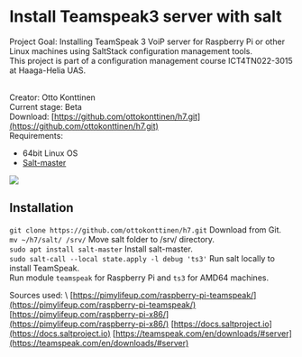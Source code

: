 # Install Teamspeak3 server with salt 
Project Goal: Installing TeamSpeak 3 VoiP server for Raspberry Pi or other Linux machines using SaltStack configuration management tools. \
This project is part of a configuration management course ICT4TN022-3015 at Haaga-Helia UAS. 

\
Creator: Otto Konttinen \
Current stage: Beta \
Download: [https://github.com/ottokonttinen/h7.git](https://github.com/ottokonttinen/h7.git) \
Requirements: 
+  64bit Linux OS
+  [Salt-master](https://repo.saltproject.io/) 

![](https://ottokonttinen.files.wordpress.com/2022/05/nayttokuva-2022-05-17-033248.png) 

## Installation
`git clone https://github.com/ottokonttinen/h7.git` Download from Git. \
`mv ~/h7/salt/ /srv/` Move salt folder to /srv/ directory. \
`sudo apt install salt-master` Install salt-master. \
`sudo salt-call --local state.apply -l debug 'ts3'` Run salt locally to install TeamSpeak. \
Run module `teamspeak` for Raspberry Pi and `ts3` for AMD64 machines.

Sources used: \ 
[https://pimylifeup.com/raspberry-pi-teamspeak/](https://pimylifeup.com/raspberry-pi-teamspeak/)
[https://pimylifeup.com/raspberry-pi-x86/](https://pimylifeup.com/raspberry-pi-x86/)
[https://docs.saltproject.io](https://docs.saltproject.io)
[https://teamspeak.com/en/downloads/#server](https://teamspeak.com/en/downloads/#server)
